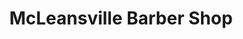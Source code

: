---
title: "McLeansville Barber Shop"
url: /mcleansville/mcleansville-barber-shop/
shop: Friseur
---
